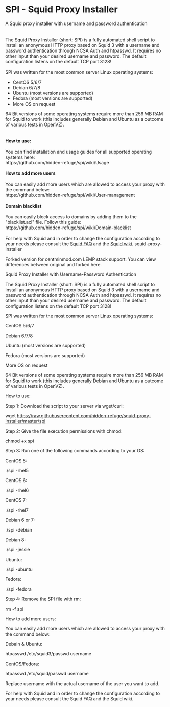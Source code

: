 # SPI - Squid Proxy Installer
A Squid proxy installer with username and password authentication<br /><br /><br />
The Squid Proxy Installer (short: SPI) is a fully automated shell script to install an anonymous HTTP proxy based on Squid 3 with a username and password authentication through NCSA Auth and htpasswd. It requires no other input than your desired username and password. The default configuration listens on the default TCP port 3128!<br /><br />
SPI was written for the most common server Linux operating systems:
<ul>
<li>CentOS 5/6/7</li>
<li>Debian 6/7/8</li>
<li>Ubuntu (most versions are supported)</li>
<li>Fedora (most versions are supported)</li>
<li>More OS on request</li>
</ul>
64 Bit versions of some operating systems require more than 256 MB RAM for Squid to work (this includes generally Debian and Ubuntu as a outcome of various tests in OpenVZ).<br /><br /><br />
<b>How to use:</b><br /><br />
You can find installation and usage guides for all supported operating systems here:<br />
https://github.com/hidden-refuge/spi/wiki/Usage
<br /><br />
<b>How to add more users</b><br /><br />
You can easily add more users which are allowed to access your proxy with the command below:<br />
https://github.com/hidden-refuge/spi/wiki/User-management<br /><br />
<strong>Domain blacklist</strong><br /><br />
You can easily block access to domains by adding them to the "blacklist.acl" file. Follow this guide:<br />
https://github.com/hidden-refuge/spi/wiki/Domain-blacklist
<br /><br />
For help with Squid and in order to change the configuration according to your needs please consult the <a href="http://wiki.squid-cache.org/SquidFaq">Squid FAQ</a> and the <a href="http://wiki.squid-cache.org/">Squid wiki</a>.
squid-proxy-installer

Forked version for centminmod.com LEMP stack support. You can view differences between original and forked here.

Squid Proxy Installer with Username-Password Authentication

The Squid Proxy Installer (short: SPI) is a fully automated shell script to install an anonymous HTTP proxy based on Squid 3 with a username and password authentication through NCSA Auth and htpasswd. It requires no other input than your desired username and password. The default configuration listens on the default TCP port 3128!

SPI was written for the most common server Linux operating systems:

CentOS 5/6/7

Debian 6/7/8

Ubuntu (most versions are supported)

Fedora (most versions are supported)

More OS on request

64 Bit versions of some operating systems require more than 256 MB RAM for Squid to work (this includes generally Debian and Ubuntu as a outcome of various tests in OpenVZ).

How to use:

Step 1: Download the script to your server via wget/curl:

wget https://raw.githubusercontent.com/hidden-refuge/squid-proxy-installer/master/spi

Step 2: Give the file execution permissions with chmod:

chmod +x spi

Step 3: Run one of the following commands according to your OS:

CentOS 5:

./spi -rhel5

CentOS 6:

./spi -rhel6

CentOS 7:

./spi -rhel7

Debian 6 or 7:

./spi -debian

Debian 8:

./spi -jessie

Ubuntu:

./spi -ubuntu

Fedora:

./spi -fedora

Step 4: Remove the SPI file with rm:

rm -f spi

How to add more users:

You can easily add more users which are allowed to access your proxy with the command below:

Debain & Ubuntu:

htpasswd /etc/squid3/passwd username

CentOS/Fedora:

htpasswd /etc/squid/passwd username

Replace username with the actual username of the user you want to add.

For help with Squid and in order to change the configuration according to your needs please consult the Squid FAQ and the Squid wiki.
